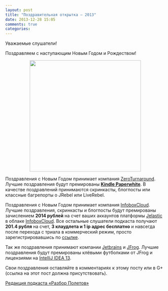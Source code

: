 ```yaml
---
layout: post
title: "Поздравительная открытка — 2013"
date: 2013-12-28 15:05
comments: true
categories: 
---
```


Уважаемые слушатели!

Поздравляем с наступающим Новым Годом и Рождеством!

<div class="separator" style="clear: both; text-align: center;">
<a href="http://www.click2crop.com/postcard/big/aerspa017.jpg" imageanchor="1" style="margin-left: 1em; margin-right: 1em;"><img border="0" height="350" src="http://www.click2crop.com/postcard/big/aerspa017.jpg"/></a>
</div>

Поздравления с Новым Годом принимает компания [ZeroTurnaround](zeroturnaround.com). Лучшие поздравления будут премированы [**Kindle Paperwhite**](http://www.amazon.com/Kindle-Paperwhite-Ereader/dp/B00AWH595M/). В качестве поздравлений принимаются скринкасты, блогпосты или классные багрепорты о JRebel или LiveRebel.

Поздравления с Новым Годом принимает компания [InfoboxCloud](http://infobox.ru/). Лучшие поздравления, скринкасты и блогпосты будут премированы зачислением **2014 рублей** на счет ваших аккаунтов платформы [Jelastic](http://jelastic.com/) в облаке [InfoboxCloud](http://infobox.ru/). Все остальные слушатели подкаста получают **201.4 рубля** на счет, **3 клаудлета и 1 ip адрес бесплатно** и навсегда после перехода с триала в коммерческий режим, просто зарегистрировавшись по [ссылке](http://infoboxcloud.ru/promo/tryjelastic2014/).

Так же поздравления принимают компании [Jetbrains](http://www.jetbrains.com/) и [JFrog](http://www.jfrog.com/). Лучшие поздравления будут премированы клёвыми футболками от JFrog и лицензиями на [IntelliJ IDEA 13](http://www.jetbrains.com/idea/).

Свои поздравления оставляйте в комментариях к этому посту или в G+ (ссылка на этот пост должна присутствовать).

[Редакция подкаста «Разбор Полетов»](http://razbor-poletov.com)